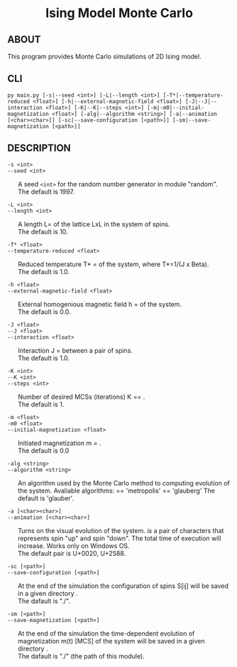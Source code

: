 
<h1 style="text-align: center;"><strong>Ising Model Monte Carlo</strong></h>

## ABOUT

This program provides Monte Carlo simulations of 2D Ising model.

## CLI

    py main.py [-s|--seed <int>] [-L|--length <int>] [-T*|--temperature-reduced <float>] [-h|--external-magnetic-field <float>] [-J|--J|--interaction <float>] [-K|--K|--steps <int>] [-m|-m0|--initial-magnetization <float>] [-alg|--algorithm <string>] [-a|--animation [<char><char>]] [-sc|--save-configuration [<path>]] [-sm|--save-magnetization [<path>]]

## DESCRIPTION
`-s <int>`</br>
`--seed <int>`</br>
<div>
  <ul>
    A seed <code>&#60;int&#62;</code> for the random number generator in module "random".</br>
    The default is 1997.
  </ul>
</div>


`-L <int>`</br>
`--length <int>`</br>
<div>
  <ul>
    A length L=<int> of the lattice LxL in the system of spins.</br>
    The default is 10.
  </ul>
</div>


`-T* <float>`</br>
`--temperature-reduced <float>`</br>
<div>
  <ul>
    Reduced temperature T* = <float> of the system, where T*=1/(J x Beta).</br>
    The default is 1.0.
  </ul>
</div>


`-h <float>`</br>
`--external-magnetic-field <float>`</br>
<div>
  <ul>
    External homogenious magnetic field h = <float> of the system.</br>
    The default is 0.0.
  </ul>
</div>


`-J <float>`</br>
`--J <float>`</br>
`--interaction <float>`</br>
<div>
  <ul>
    Interaction J = <float> between a pair of spins.</br>
    The default is 1.0.
  </ul>
</div>


`-K <int>`</br>
`--K <int>`</br>
`--steps <int>`</br>
<div>
  <ul>
    Number of desired MCSs (iterations) K == <int>.</br>
    The default is 1.
  </ul>
</div>


`-m <float>`</br>
`-m0 <float>`</br>
`--initial-magnetization <float>`</br>
<div>
  <ul>
    Initiated magnetization m = <float>.</br>
    The default is 0.0
  </ul>
</div>


`-alg <string>`</br>
`--algorithm <string>`</br>
<div>
  <ul>
    An algorithm used by the Monte Carlo method to computing evolution of the system. Avaliable algorithms:
        <string> == 'metropolis'
        <string> == 'glauberg'
    The default is 'glauber'.
  </ul>
</div>


`-a [<char><char>]`</br>
`--animation [<char><char>]`</br>
<div>
  <ul>
    Turns on the visual evolution of the system. <char><char> is a pair of characters that represents spin "up" and spin "down". The total time of execution will increase. Works only on Windows OS.</br>
    The default pair is U+0020, U+2588.
  </ul>
</div>


`-sc [<path>]`</br>
`--save-configuration [<path>]`</br>
<div>
  <ul>
    At the end of the simulation the configuration of spins S[ij] will be saved in a given directory <path>.</br>
    The dafault is "./".
  </ul>
</div>


`-sm [<path>]`</br>
`--save-magnetization [<path>]`</br>
<div>
  <ul>
    At the end of the simulation the time-dependent evolution of magnetization m(t) [MCS] of the system will be saved in a given directory <path>.</br>
    The dafault is "./" (the path of this module).
  </ul>
</div>